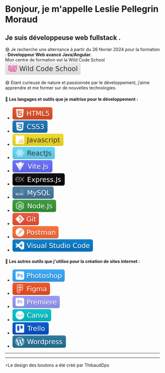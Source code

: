 # Bonjour, je m'appelle Leslie Pellegrin Moraud
## Je suis développeuse web fullstack .

😄 Je recherche une alternance à partir du 26 février 2024 pour la formation : __Développeur Web avancé Java/Angular__.  
    Mon centre de formation est la Wild Code School ![Cover](https://github.com/Leslie2186/Leslie2186/blob/main/wildcodeschool.svg)

😄 Etant curieuse de nature et passionnée par le développement, j’aime apprendre et me former sur de nouvelles technologies.

#### 🌱 Les langages et outils que je maitrise pour le développement :
- ![Cover](https://github.com/Leslie2186/Leslie2186/blob/main/html.svg)
- ![Cover](https://github.com/Leslie2186/Leslie2186/blob/main/css.svg)
- ![Cover](https://github.com/Leslie2186/Leslie2186/blob/main/javascript.svg)
- ![Cover](https://github.com/Leslie2186/Leslie2186/blob/main/reactJs.svg)
- ![Cover](https://github.com/Leslie2186/Leslie2186/blob/main/ViteJS.svg)
- ![Cover](https://github.com/Leslie2186/Leslie2186/blob/main/ExpressJs.svg)
- ![Cover](https://github.com/Leslie2186/Leslie2186/blob/main/MySQL.svg)
- ![Cover](https://github.com/Leslie2186/Leslie2186/blob/main/NodeJs.svg)
- ![Cover](https://github.com/Leslie2186/Leslie2186/blob/main/git.svg)
- ![Cover](https://github.com/Leslie2186/Leslie2186/blob/main/postman.svg)
- ![Cover](https://github.com/Leslie2186/Leslie2186/blob/main/VSCODE.svg)


#### 🌱 Les autres outils que j'utilise pour la création de sites internet :
- ![Cover](https://github.com/Leslie2186/Leslie2186/blob/main/photoshop.svg)
- ![Cover](https://github.com/Leslie2186/Leslie2186/blob/main/figma.svg)
- ![Cover](https://github.com/Leslie2186/Leslie2186/blob/main/premiere.svg)
- ![Cover](https://github.com/Leslie2186/Leslie2186/blob/main/canva.svg)
- ![Cover](https://github.com/Leslie2186/Leslie2186/blob/main/trello.svg)
- ![Cover](https://github.com/Leslie2186/Leslie2186/blob/main/wordpress.svg)

-------------------------------------------------------------------------------------

--------------------------------------------------------------------------------------

⚡Le design des boutons a été créé par ThibaudDps

<!--
- 🔭 I’m currently working on ...
- 🌱 I’m currently learning ...
- 👯 I’m looking to collaborate on ...
- 🤔 I’m looking for help with ...
- 💬 Ask me about ...
- 📫 How to reach me: ...
- 😄 Pronouns: ...
- ⚡ Fun fact: ...
-->
